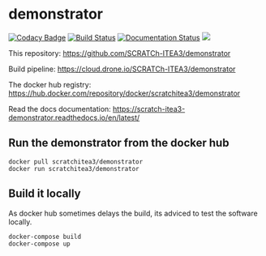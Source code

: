 # demonstrator
[![Codacy Badge](https://api.codacy.com/project/badge/Grade/1100f7236ecb405f8063b2533a6924eb)](https://app.codacy.com/gh/SCRATCh-ITEA3/demonstrator?utm_source=github.com&utm_medium=referral&utm_content=SCRATCh-ITEA3/demonstrator&utm_campaign=Badge_Grade_Dashboard)
[![Build Status](https://cloud.drone.io/api/badges/SCRATCh-ITEA3/demonstrator/status.svg)](https://cloud.drone.io/SCRATCh-ITEA3/demonstrator) [![Documentation Status](https://readthedocs.org/projects/scratch-itea3-demonstrator/badge/?version=latest)](https://scratch-itea3-demonstrator.readthedocs.io/en/latest/?badge=latest) [![](https://images.microbadger.com/badges/image/scratchitea3/demonstrator.svg)](https://microbadger.com/images/scratchitea3/demonstrator "Get your own image badge on microbadger.com")

This repository: <https://github.com/SCRATCh-ITEA3/demonstrator>

Build pipeline: <https://cloud.drone.io/SCRATCh-ITEA3/demonstrator>

The docker hub registry: <https://hub.docker.com/repository/docker/scratchitea3/demonstrator>

Read the docs documentation: <https://scratch-itea3-demonstrator.readthedocs.io/en/latest/>

## Run the demonstrator from the docker hub
```shell
docker pull scratchitea3/demonstrator
docker run scratchitea3/demonstrator
```

## Build it locally
As docker hub sometimes delays the build, its adviced to test the software locally.

```shell
docker-compose build
docker-compose up
```

